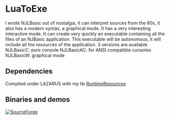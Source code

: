 # LuaToExe

I wrote NJLBasic out of nostalgia, it can interpret sources from the 80s, 
it also has a modern syntax, a graphical mode. It has a very interesting 
interactive mode. It can create very quickly an executable containing all 
the files of an NJBasic application. This executable will be autonomous, 
it will include all the resources of the application.
3 versions are available
NJLBasicC: pure console
NJLBasicAC: for ANSI compatible consoles
NJLBasicW: graphical mode 

## Dependencies
Compiled under LAZARUS with my lib [RuntimeResources](https://github.com/neuts-jl/RuntimeResources)

## Binaries and demos
[![SourceForge](https://img.shields.io/badge/SourceForge-Download-orange)](https://sourceforge.net/projects/NJLBasic/files/latest/download)


